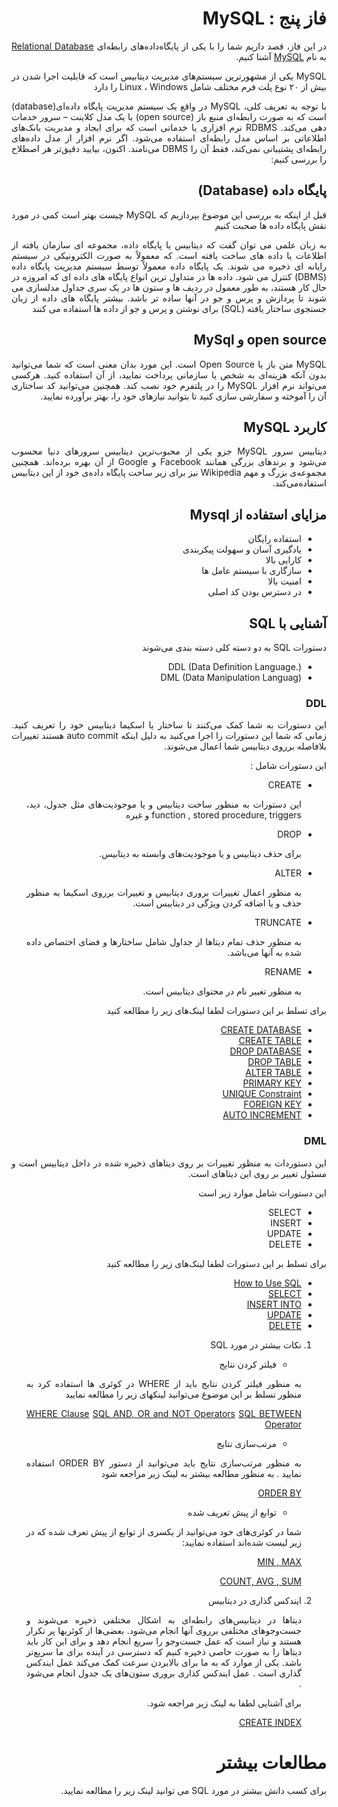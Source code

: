 <div dir="rtl" align="justify">

فاز پنج : MySQL
======

در این فاز، قصد داریم شما را با یکی از پایگاه‌داده‌های رابطه‌ای [Relational Database](https://en.wikipedia.org/wiki/Relational_database) به نام [MySQL]() آشنا کنیم.
   
   MySQL یکی از مشهورترین سیستم‌های مدیریت دیتابیس است که قابلیت اجرا شدن در بیش از ۲۰ نوع پلت فرم مختلف شامل Linux ، Windows را دارد

   با توجه به تعریف کلی، MySQL در واقع یک سیستم مدیریت پایگاه داده‌ای(database) است که به صورت رابطه‌ای منبع باز (open source) با یک مدل کلاینت – سرور خدمات دهی می‌کند. RDBMS نرم افزاری یا خدماتی است که برای ایجاد و مدیریت بانک‌های اطلاعاتی بر اساس مدل رابطه‌ای استفاده می‌شود. اگر نرم افزار از مدل داده‌های رابطه‌ای پشتیبانی نمی‌کند، فقط آن را DBMS می‌نامند. اکنون، بیایید دقیق‌تر هر اصطلاح را بررسی کنیم:
   
## پایگاه داده (Database)
   
   قبل از اینکه به بررسی این موضوع بپردازیم که MySQL چیست بهتر است کمی در مورد نقش پایگاه داده ها صحبت کنیم

   به زبان علمی می توان گفت که دیتابیس یا پایگاه داده، مجموعه ای سازمان یافته از اطلاعات یا داده های ساخت یافته است. که معمولاً به صورت الکترونیکی در سیستم رایانه ای ذخیره می شوند. یک پایگاه داده معمولاً توسط سیستم مدیریت پایگاه داده (DBMS) کنترل می شود. داده ها در متداول ترین انواع پایگاه های داده ای که امروزه در حال کار هستند، به طور معمول در ردیف ها و ستون ها در یک سری جداول مدلسازی می شوند تا پردازش و پرس و جو در آنها ساده تر باشد. بیشتر پایگاه های داده از زبان جستجوی ساختار یافته (SQL) برای نوشتن و پرس و جو از داده ها استفاده می کنند

   
## open source و MySql
   
   MySQL متن باز یا Open Source است. این مورد بدان معنی است که شما می‌توانید بدون آنکه هزینه‌ای به شخص یا سازمانی پرداخت نمایید، از آن استفاده کنید. هرکسی می‌تواند نرم افزار MySQL را در پلتفرم خود نصب کند. همچنین می‌توانید کد ساختاری آن را آموخته و سفارشی سازی کنید تا بتوانید نیازهای خود را، بهتر برآورده نمایید. 

## کاربرد MySQL

   دیتابیس سرور MySQL جزو یکی از محبوب‌ترین دیتابیس سرورهای دنیا محسوب می‌شود و برندهای بزرگی همانند Facebook و Google از آن بهره برده‌اند. همچنین مجموعه‌ی بزرگ و مهم Wikipedia نیز برای زیر ساخت پایگاه داده‌ی خود از این دیتابیس استفاده‌می‌کند.

## مزایای استفاده از Mysql

- استفاده رایگان
- یادگیری آسان و سهولت پیکربندی
- کارایی بالا 
- سازگاری با سیستم عامل ها
- امنیت بالا
- در دسترس بودن کد اصلی

   
##  آشنایی با  ‌SQL 

   دستورات SQL به دو دسته کلی دسته بندی می‌شوند 
   - DDL (Data Definition Language.)
   - DML (Data Manipulation Languag)
   ### DDL
   این دستورات به شما کمک می‌کنند تا ساختار یا اسکیما دیتابیس خود را تعریف کنید. زمانی که شما این دستورات را اجرا می‌کنید به دلیل اینکه auto commit هستند تغییرات بلافاصله برروی دیتابیس شما اعمال می‌شوند.

   این دستورات شامل : 
   - CREATE

      این دستورات به منظور ساخت دیتابیس و یا موجودیت‌های مثل جدول، دید، function , stored procedure, triggers و غیره  

   - DROP

      برای حذف دیتابیس و یا موجودیت‌های وابسته به دیتابیس.
      
   - ALTER

      به منظور اعمال تغییرات بروری دیتابیس و  تغییرات برروی اسکیما به منظور حذف و یا اضافه کردن ویژگی  در دیتابیس است. 

   - TRUNCATE 

      به منظور حذف تمام دیتاها از جداول  شامل ساختارها و فضای اختصاص داده‌ ‌شده به آنها می‌باشد.

   - RENAME

      به منظور تغییر نام در محتوای دیتابیس است. 
      
   برای تسلط بر این دستورات لطفا لینک‌های زیر را مطالعه کنید

   - [CREATE DATABASE](https://www.w3schools.com/MySQL/mysql_create_db.asp)
   - [CREATE TABLE](https://www.w3schools.com/MySQL/mysql_create_table.asp)
   - [DROP DATABASE](https://www.w3schools.com/MySQL/mysql_drop_db.asp)
   - [DROP TABLE](https://www.w3schools.com/MySQL/mysql_drop_table.asp)
   - [ALTER TABLE](https://www.w3schools.com/MySQL/mysql_alter.asp)
   - [PRIMARY KEY](https://www.w3schools.com/MySQL/mysql_primarykey.asp)
   - [UNIQUE Constraint](https://www.w3schools.com/sql/sql_unique.asp)
   - [FOREIGN KEY](https://www.w3schools.com/MySQL/mysql_foreignkey.asp)
   - [AUTO INCREMENT](https://www.w3schools.com/MySQL/mysql_autoincrement.asp)

   ### DML
   این دستوردات به منظور تغییرات بر روی دیتاهای ذخیره شده در داخل دیتابیس است و مسئول تغییر بر روی این دیتاهای است. 

   این دستورات شامل موارد زیر است 
   - SELECT
   - INSERT
   - UPDATE
   - DELETE 
   
   برای تسلط بر این دستورات لطفا لینک‌های زیر را مطالعه کنید
   - [How to Use SQL](https://www.w3schools.com/MySQL/mysql_sql.asp)
   - [SELECT](https://www.w3schools.com/MySQL/mysql_select.asp)
   - [INSERT INTO](https://www.w3schools.com/MySQL/mysql_insert.asp)
   - [UPDATE](https://www.w3schools.com/MySQL/mysql_update.asp)
   - [DELETE](https://www.w3schools.com/MySQL/mysql_delete.asp)

1. نکات بیشتر در مورد SQL
   - فیلتر کردن نتایج 

   به منظور فیلتر کردن نتایج باید از  WHERE در کوئری ها استفاده کرد به منظور تسلط بر این موضوع می‌توانید لینکهای زیر را مطالعه نمایید 
   
   [WHERE Clause](https://www.w3schools.com/MySQL/mysql_where.asp)
   [SQL AND, OR and NOT Operators](https://www.w3schools.com/sql/sql_and_or.asp)
   [SQL BETWEEN Operator](https://www.w3schools.com/sql/sql_between.asp)
   
   - مرتب‌سازی نتایج 
   
   به منظور مرتب‌سازی نتایج باید می‌توانید از دستور ORDER BY استفاده نمایید . به منظور مطالعه بیشتر به لینک زیر مراجعه شود 

   [ORDER BY](https://www.w3schools.com/MySQL/mysql_orderby.asp)

   - توابع از پیش تعریف شده   

   شما در کوئری‌های خود می‌توانید از یکسری از توابع از پیش‌ تعرف شده که در زیر لیست شده‌اند استفاده نمایید:

   [MIN , MAX](https://www.w3schools.com/MySQL/mysql_min_max.asp)

   [COUNT, AVG , SUM](https://www.w3schools.com/MySQL/mysql_count_avg_sum.asp)

1. ایندکس گذاری در دیتابیس 

   دیتاها در دیتابیس‌های رابطه‌ای به اشکال مختلفی ذخیره ‌می‌شوند و جست‌وجو‌های مختلفی برروی آنها انجام ‌می‌شود. بعضی‌ها از کوئریها پر تکرار هستند و  نیاز است که عمل جست‌وجو را سریع انجام دهد و برای این کار باید  دیتاها را به صورت خاصی ذخیره کنیم که دسترسی در آینده برای ما سریع‌تر باشد. 
   یکی از موارد که به ما برای بالابردن سرعت کمک می‌کند عمل ایندکس گذاری است . عمل ایندکس کذاری بروری ستون‌های یک جدول انجام می‌شود .

   برای آشنایی لطفا به لینک زیر مراجعه شود.

   [CREATE INDEX](https://www.w3schools.com/MySQL/mysql_create_index.asp)
# مطالعات بیشتر
برای کسب دانش بیشتر در مورد SQL می توانید لینک زیر را مطالعه نمایید.